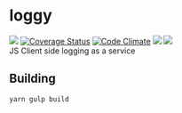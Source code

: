 # loggy 
[![](https://travis-ci.org/sameer-b/loggy.svg?branch=develop)](https://travis-ci.org/sameer-b/loggy)
[![Coverage Status](https://coveralls.io/repos/github/sameer-b/loggy/badge.svg)](https://coveralls.io/github/sameer-b/loggy)
[![Code Climate](https://codeclimate.com/github/sameer-b/loggy/badges/gpa.svg)](https://codeclimate.com/github/sameer-b/loggy)
![](https://david-dm.org/sameer-b/loggy/dev-Status.svg)
![](https://david-dm.org/sameer-b/loggy.svg)  
JS Client side logging as a service

## Building 
`yarn gulp build`

